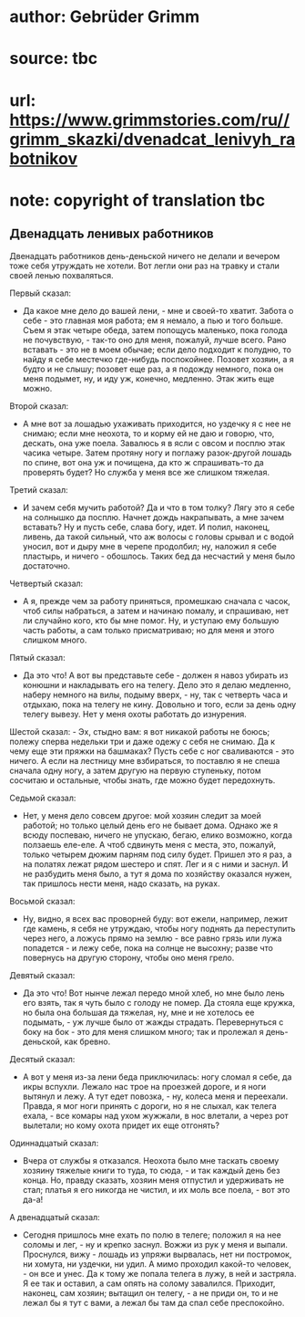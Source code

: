 # author: Gebrüder Grimm
# source: tbc
# url: https://www.grimmstories.com/ru//grimm_skazki/dvenadcat_lenivyh_rabotnikov
# note: copyright of translation tbc

## Двенадцать ленивых работников 

Двенадцать работников день-деньской ничего не делали и вечером тоже себя
утруждать не хотели. Вот легли они раз на травку и стали своей ленью
похваляться.

Первый сказал:

- Да какое мне дело до вашей лени, - мне и своей-то хватит. Забота о
себе - это главная моя работа; ем я немало, а пью и того больше. Съем я
этак четыре обеда, затем попощусь маленько, пока голода не почувствую, -
так-то оно для меня, пожалуй, лучше всего. Рано вставать - это не в моем
обычае; если дело подходит к полудню, то найду я себе местечко
где-нибудь поспокойнее. Позовет хозяин, а я будто и не слышу; позовет
еще раз, а я подожду немного, пока он меня подымет, ну, и иду уж,
конечно, медленно. Этак жить еще можно.

Второй сказал:

- А мне вот за лошадью ухаживать приходится, но уздечку я с нее не
снимаю; если мне неохота, то и корму ей не даю и говорю, что, дескать,
она уже поела. Завалюсь я в ясли с овсом и посплю этак часика четыре.
Затем протяну ногу и поглажу разок-другой лошадь по спине, вот она уж и
почищена, да кто ж спрашивать-то да проверять будет? Но служба у меня
все же слишком тяжелая.

Третий сказал:

- И зачем себя мучить работой? Да и что в том толку? Лягу это я себе на
солнышко да посплю. Начнет дождь накрапывать, а мне зачем вставать? Ну и
пусть себе, слава богу, идет. И полил, наконец, ливень, да такой
сильный, что аж волосы с головы срывал и с водой уносил, вот и дыру мне
в черепе продолбил; ну, наложил я себе пластырь, и ничего - обошлось.
Таких бед да несчастий у меня было достаточно.

Четвертый сказал:

- А я, прежде чем за работу приняться, промешкаю сначала с часок, чтоб
силы набраться, а затем и начинаю помалу, и спрашиваю, нет ли случайно
кого, кто бы мне помог. Ну, и уступаю ему большую часть работы, а сам
только присматриваю; но для меня и этого слишком много.

Пятый сказал:

- Да это что! А вот вы представьте себе - должен я навоз убирать из
конюшни и накладывать его на телегу. Дело это я делаю медленно, наберу
немного на вилы, подыму вверх, - ну, так с четверть часа и отдыхаю, пока
на телегу не кину. Довольно и того, если за день одну телегу вывезу. Нет
у меня охоты работать до изнурения.

Шестой сказал: - Эх, стыдно вам: я вот никакой работы не боюсь; полежу
сперва недельки три и даже одежу с себя не снимаю. Да к чему еще эти
пряжки на башмаках? Пусть себе с ног сваливаются - это ничего. А если на
лестницу мне взбираться, то поставлю я не спеша сначала одну ногу, а
затем другую на первую ступеньку, потом сосчитаю и остальные, чтобы
знать, где можно будет передохнуть.

Седьмой сказал:

- Нет, у меня дело совсем другое: мой хозяин следит за моей работой; но
только целый день его не бывает дома. Однако же я всюду поспеваю, ничего
не упускаю, бегаю, елико возможно, когда ползаешь еле-еле. А чтоб
сдвинуть меня с места, это, пожалуй, только четырем дюжим парням под
силу будет. Пришел это я раз, а на полатях лежат рядом шестеро и спят.
Лег и я с ними и заснул. И не разбудить меня было, а тут я дома по
хозяйству оказался нужен, так пришлось нести меня, надо сказать, на
руках.

Восьмой сказал:

- Ну, видно, я всех вас проворней буду: вот ежели, например, лежит где
камень, я себя не утруждаю, чтобы ногу поднять да переступить через
него, а ложусь прямо на землю - все равно грязь или лужа попадется - и
лежу себе, пока на солнце не высохну; разве что повернусь на другую
сторону, чтобы оно меня грело.

Девятый сказал:

- Да это что! Вот нынче лежал передо мной хлеб, но мне было лень его
взять, так я чуть было с голоду не помер. Да стояла еще кружка, но была
она большая да тяжелая, ну, мне и не хотелось ее подымать, - уж лучше
было от жажды страдать. Перевернуться с боку на бок - это для меня
слишком много; так и пролежал я день-деньской, как бревно.

Десятый сказал:

- А вот у меня из-за лени беда приключилась: ногу сломал я себе, да
икры вспухли. Лежало нас трое на проезжей дороге, и я ноги вытянул и
лежу. А тут едет повозка, - ну, колеса меня и переехали. Правда, я мог
ноги принять с дороги, но я не слыхал, как телега ехала, - все комары
над ухом жужжали, в нос влетали, а через рот вылетали; но кому охота
придет их еще отгонять?

Одиннадцатый сказал:

- Вчера от службы я отказался. Неохота было мне таскать своему хозяину
тяжелые книги то туда, то сюда, - и так каждый день без конца. Но,
правду сказать, хозяин меня отпустил и удерживать не стал; платья я его
никогда не чистил, и их моль все поела, - вот это да-а!

А двенадцатый сказал:

- Сегодня пришлось мне ехать по полю в телеге; положил я на нее соломы
и лег, - ну и крепко заснул. Вожжи из рук у меня и выпали. Проснулся,
вижу - лошадь из упряжи вырвалась, нет ни постромок, ни хомута, ни
уздечки, ни удил. А мимо проходил какой-то человек, - он все и унес. Да
к тому же попала телега в лужу, в ней и застряла. Я ее так и оставил, а
сам опять на солому завалился. Приходит, наконец, сам хозяин; вытащил он
телегу, - а не приди он, то и не лежал бы я тут с вами, а лежал бы там
да спал себе преспокойно.
